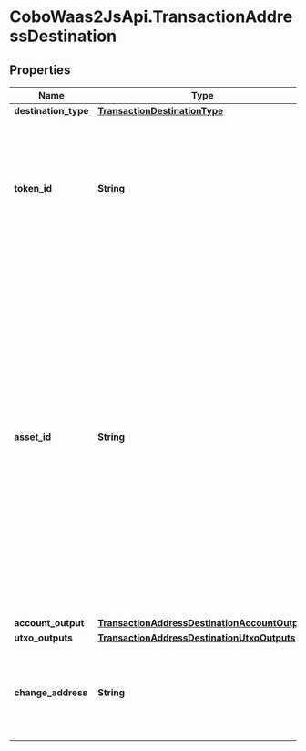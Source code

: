# CoboWaas2JsApi.TransactionAddressDestination

## Properties

Name | Type | Description | Notes
------------ | ------------- | ------------- | -------------
**destination_type** | [**TransactionDestinationType**](TransactionDestinationType.md) |  | 
**token_id** | **String** | The token ID, which is the unique identifier of a token. You can retrieve the IDs of all the tokens you can use by calling [List enabled tokens](/v2/api-references/wallets/list-enabled-tokens). | 
**asset_id** | **String** | (This concept applies to Exchange Wallets only) The asset ID. An asset is a digital representation of a valuable resource on a blockchain network. Exchange Wallets group your holdings by asset, even if the same asset exists on different blockchains. For example, if your Exchange Wallet has 1 USDT on Ethereum and 1 USDT on TRON, then your asset balance is 2 USDT. | [optional] 
**account_output** | [**TransactionAddressDestinationAccountOutput**](TransactionAddressDestinationAccountOutput.md) |  | [optional] 
**utxo_outputs** | [**TransactionAddressDestinationUtxoOutputs**](TransactionAddressDestinationUtxoOutputs.md) |  | [optional] 
**change_address** | **String** | The address used to receive the remaining funds or change from the transaction. | [optional] 


